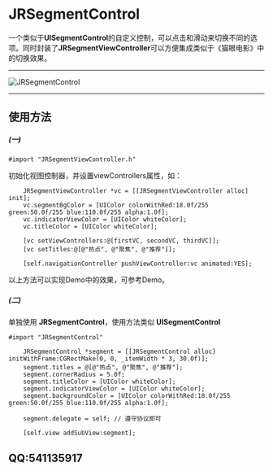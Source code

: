 # JRSegmentControl


一个类似于**UISegmentControl**的自定义控制，可以点击和滑动来切换不同的选项。同时封装了**JRSegmentViewController**可以方便集成类似于《猫眼电影》中的切换效果。

-------------

![JRSegmentControl](https://github.com/zhanjiarong/JRSegmentControl/blob/master/2015-08-30_16_49_40.gif?raw=true)

-------------

## 使用方法

##### (一)

```
#import "JRSegmentViewController.h"
```

初始化视图控制器，并设置viewControllers属性，如：

```
	JRSegmentViewController *vc = [[JRSegmentViewController alloc] init];
    vc.segmentBgColor = [UIColor colorWithRed:18.0f/255 green:50.0f/255 blue:110.0f/255 alpha:1.0f];
    vc.indicatorViewColor = [UIColor whiteColor];
    vc.titleColor = [UIColor whiteColor];
    
    [vc setViewControllers:@[firstVC, secondVC, thirdVC]];
    [vc setTitles:@[@"热点", @"聚焦", @"推荐"]];
    
    [self.navigationController pushViewController:vc animated:YES];
```

以上方法可以实现Demo中的效果，可参考Demo。


##### (二)

单独使用 **JRSegmentControl**，使用方法类似 **UISegmentControl**

```
#import "JRSegmentControl"
```

```
	JRSegmentControl *segment = [[JRSegmentControl alloc] initWithFrame:CGRectMake(0, 0, _itemWidth * 3, 30.0f)];
    segment.titles = @[@"热点", @"聚焦", @"推荐"];
    segment.cornerRadius = 5.0f;
    segment.titleColor = [UIColor whiteColor];
    segment.indicatorViewColor = [UIColor whiteColor];
    segment.backgroundColor = [UIColor colorWithRed:18.0f/255 green:50.0f/255 blue:110.0f/255 alpha:1.0f];
    
    segment.delegate = self; // 遵守协议即可
    
    [self.view addSubView:segment];

```


## QQ:541135917